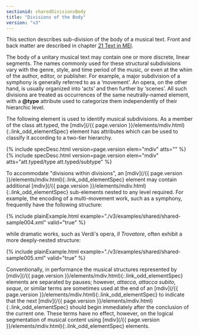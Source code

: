 ```yaml
---
sectionid: sharedDivisionsBody
title: "Divisions of the Body"
version: "v3"
---
```




This section describes sub-division of the body of a musical text. Front and back
matter
are described in chapter <a class="link_ptr" title="Text in MEI" href="/{{ page.version }}/guidelines/text.html">21 Text in MEI</a>.

The body of a unitary musical text may contain one or more discrete, linear segments.
The
names commonly used for these structural subdivisions vary with the genre, style,
and time
period of the music, or even at the whim of the author, editor, or publisher. For
example,
a major subdivision of a symphony is generally referred to as a ‘movement’. An opera,
on
the other hand, is usually organized into ‘acts’ and then further by ‘scenes’. All
such
divisions are treated as occurrences of the same neutrally-named element, with a
**@type** attribute used to categorize them independently of their hierarchic
level.

The following element is used to identify musical subdivisions. As a member of the
class
att.typed, the [mdiv](/{{ page.version }}/elements/mdiv.html){:.link_odd_elementSpec} element has attributes which can be used to
classify it according to a two-tier hierarchy.



{% include specDesc.html version=page.version elem="mdiv" atts="" %}
{% include specDesc.html version=page.version elem="mdiv" atts="att.typed/type att.typed/subtype" %}



To accommodate "divisions within divisions", an [mdiv](/{{ page.version }}/elements/mdiv.html){:.link_odd_elementSpec} element may
contain additional [mdiv](/{{ page.version }}/elements/mdiv.html){:.link_odd_elementSpec} sub-elements nested to any level required.
For example, the encoding of a multi-movement work, such as a symphony, frequently
have
the following structure:

{% include plainExample.html example="./v3/examples/shared/shared-sample004.xml" valid="true" %}

while dramatic works, such as Verdi's opera, *Il Trovatore*, often exhibit a
more deeply-nested structure:

{% include plainExample.html example="./v3/examples/shared/shared-sample005.xml" valid="true" %}

Conventionally, in performance the musical structures represented by [mdiv](/{{ page.version }}/elements/mdiv.html){:.link_odd_elementSpec} elements are separated by pauses; however, *attacca*,
*attacca subito*, *seque*, or similar terms are
sometimes used at the end of an [mdiv](/{{ page.version }}/elements/mdiv.html){:.link_odd_elementSpec} to indicate that the next [mdiv](/{{ page.version }}/elements/mdiv.html){:.link_odd_elementSpec} should begin immediately after the conclusion of the current one.
These terms have no effect, however, on the logical segmentation of musical content
using
[mdiv](/{{ page.version }}/elements/mdiv.html){:.link_odd_elementSpec} elements.




